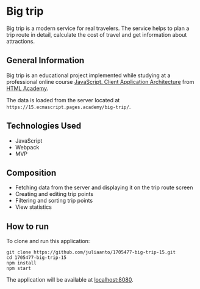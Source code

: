 # Big trip
Big trip is a modern service for real travelers. The service helps to plan a trip route in detail, calculate the cost of travel and get information about attractions.


## General Information
Big trip is an educational project implemented while studying at a professional online course [JavaScript. Client Application Architecture](https://htmlacademy.ru/intensive/ecmascript) from [HTML Academy](https://htmlacademy.ru/).

The data is loaded from the server located at `https://15.ecmascript.pages.academy/big-trip/`.


## Technologies Used
- JavaScript
- Webpack
- MVP


## Сomposition
- Fetching data from the server and displaying it on the trip route screen
- Creating and editing trip points
- Filtering and sorting trip points
- View statistics


## How to run
To clone and run this application:

```
git clone https://github.com/juliaanto/1705477-big-trip-15.git
cd 1705477-big-trip-15
npm install
npm start
```
The application will be available at [localhost:8080](http://localhost:8080).
